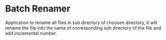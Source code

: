 # Batch Renamer
Application to rename all files in sub directory of choosen directory, it will rename the file into the name of corresponding sub directory of the file and add incremental number.
